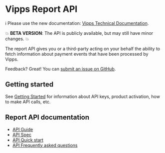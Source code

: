 <!-- START_METADATA
---
title: Introduction
sidebar_position: 1
pagination_next: null
pagination_prev: null
---
END_METADATA -->

# Vipps Report API

<!-- START_COMMENT -->

ℹ️ Please use the new documentation:
[Vipps Technical Documentation](https://vippsas.github.io/vipps-developer-docs/docs/APIs/report-api).

<!-- END_COMMENT -->

💥 **BETA VERSION**: The API is publicly available, but may still have minor changes. 💥

The report API gives you or a third-party acting on your behalf the ability to
fetch information about payment events that have been processed by Vipps.

Feedback? Great! You can
[submit an issue on GitHub](https://github.com/vippsas/vipps-report-api/issues).

## Getting started

See
[Getting Started](https://vippsas.github.io/vipps-developer-docs/docs/vipps-developers/vipps-getting-started)
for information about API keys, product activation, how to make API calls, etc.

## Report API documentation

* [API Guide](./api-guide/README.md)
* [API Spec](https://vippsas.github.io/vipps-developer-docs/api/report)
* [API Quick start](vipps-report-api-quick-start.md)
* [API Frequently asked questions](vipps-report-api-faq.md)
